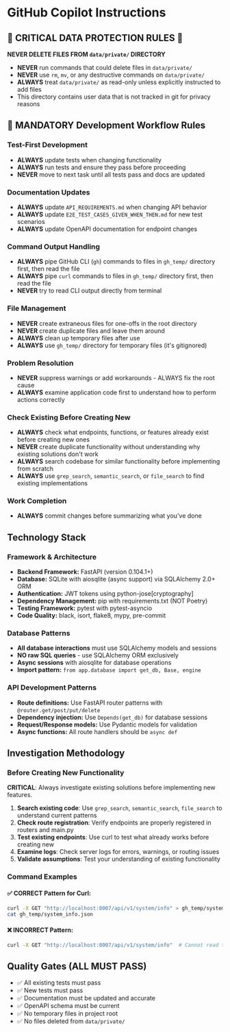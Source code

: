 # GitHub Copilot Instructions

## 🚨 CRITICAL DATA PROTECTION RULES 🚨

**NEVER DELETE FILES FROM `data/private/` DIRECTORY**
- **NEVER** run commands that could delete files in `data/private/`
- **NEVER** use `rm`, `mv`, or any destructive commands on `data/private/`
- **ALWAYS** treat `data/private/` as read-only unless explicitly instructed to add files
- This directory contains user data that is not tracked in git for privacy reasons

## 🔴 MANDATORY Development Workflow Rules

### Test-First Development
- **ALWAYS** update tests when changing functionality
- **ALWAYS** run tests and ensure they pass before proceeding
- **NEVER** move to next task until all tests pass and docs are updated

### Documentation Updates
- **ALWAYS** update `API_REQUIREMENTS.md` when changing API behavior
- **ALWAYS** update `E2E_TEST_CASES_GIVEN_WHEN_THEN.md` for new test scenarios
- **ALWAYS** update OpenAPI documentation for endpoint changes

### Command Output Handling
- **ALWAYS** pipe GitHub CLI (`gh`) commands to files in `gh_temp/` directory first, then read the file
- **ALWAYS** pipe `curl` commands to files in `gh_temp/` directory first, then read the file
- **NEVER** try to read CLI output directly from terminal

### File Management
- **NEVER** create extraneous files for one-offs in the root directory
- **NEVER** create duplicate files and leave them around
- **ALWAYS** clean up temporary files after use
- **ALWAYS** use `gh_temp/` directory for temporary files (it's gitignored)

### Problem Resolution
- **NEVER** suppress warnings or add workarounds - ALWAYS fix the root cause
- **ALWAYS** examine application code first to understand how to perform actions correctly

### Check Existing Before Creating New
- **ALWAYS** check what endpoints, functions, or features already exist before creating new ones
- **NEVER** create duplicate functionality without understanding why existing solutions don't work
- **ALWAYS** search codebase for similar functionality before implementing from scratch
- **ALWAYS** use `grep_search`, `semantic_search`, or `file_search` to find existing implementations

### Work Completion
- **ALWAYS** commit changes before summarizing what you've done

## Technology Stack

### Framework & Architecture
- **Backend Framework:** FastAPI (version 0.104.1+)
- **Database:** SQLite with aiosqlite (async support) via SQLAlchemy 2.0+ ORM
- **Authentication:** JWT tokens using python-jose[cryptography]
- **Dependency Management:** pip with requirements.txt (NOT Poetry)
- **Testing Framework:** pytest with pytest-asyncio
- **Code Quality:** black, isort, flake8, mypy, pre-commit

### Database Patterns
- **All database interactions** must use SQLAlchemy models and sessions
- **NO raw SQL queries** - use SQLAlchemy ORM exclusively
- **Async sessions** with aiosqlite for database operations
- **Import pattern:** `from app.database import get_db, Base, engine`

### API Development Patterns
- **Route definitions:** Use FastAPI router patterns with `@router.get/post/put/delete`
- **Dependency injection:** Use `Depends(get_db)` for database sessions
- **Request/Response models:** Use Pydantic models for validation
- **Async functions:** All route handlers should be `async def`

## Investigation Methodology

### Before Creating New Functionality
**CRITICAL**: Always investigate existing solutions before implementing new features.

1. **Search existing code**: Use `grep_search`, `semantic_search`, `file_search` to understand current patterns
2. **Check route registration**: Verify endpoints are properly registered in routers and main.py
3. **Test existing endpoints**: Use curl to test what already works before creating new
4. **Examine logs**: Check server logs for errors, warnings, or routing issues
5. **Validate assumptions**: Test your understanding of existing functionality

### Command Examples

#### ✅ CORRECT Pattern for Curl:
```bash
curl -X GET "http://localhost:8007/api/v1/system/info" > gh_temp/system_info.json 2>&1
cat gh_temp/system_info.json
```

#### ❌ INCORRECT Pattern:
```bash
curl -X GET "http://localhost:8007/api/v1/system/info"  # Cannot read this output directly
```

## Quality Gates (ALL MUST PASS)
- ✅ All existing tests must pass
- ✅ New tests must pass
- ✅ Documentation must be updated and accurate
- ✅ OpenAPI schema must be current
- ✅ No temporary files in project root
- ✅ No files deleted from `data/private/`
